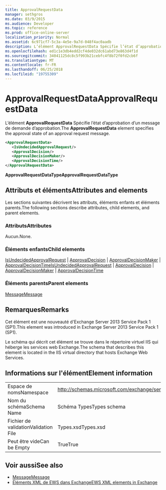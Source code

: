 ```yaml
---
title: ApprovalRequestData
manager: sethgros
ms.date: 03/9/2015
ms.audience: Developer
ms.topic: reference
ms.prod: office-online-server
localization_priority: Normal
ms.assetid: 6c971cf7-5c3a-4e5e-9a7d-048f4ac0aadb
description: L’élément ApprovalRequestData Spécifie l’état d’approbation d’un message de demande d’approbation.
ms.openlocfilehash: ed1c1e3db4edd2cf4de032dc61abd73e863d4f1d
ms.sourcegitcommit: 34041125dc8c5f993b21cebfc4f8b72f0fd2cb6f
ms.translationtype: MT
ms.contentlocale: fr-FR
ms.lasthandoff: 06/25/2018
ms.locfileid: "19755309"
---
```

# <a name="approvalrequestdata"></a><span data-ttu-id="d4817-103">ApprovalRequestData</span><span class="sxs-lookup"><span data-stu-id="d4817-103">ApprovalRequestData</span></span>

<span data-ttu-id="d4817-104">L’élément **ApprovalRequestData** Spécifie l’état d’approbation d’un message de demande d’approbation.</span><span class="sxs-lookup"><span data-stu-id="d4817-104">The **ApprovalRequestData** element specifies the approval state of an approval request message.</span></span> 
  
```xml
<ApprovalRequestData>
   <IsUndecidedApprovalRequest/>
   <ApprovalDecision/>
   <ApprovalDecisionMaker/>
   <ApprovalDecisionTime/>
</ApprovalRequestData>
```

 <span data-ttu-id="d4817-105">**ApprovalRequestDataType**</span><span class="sxs-lookup"><span data-stu-id="d4817-105">**ApprovalRequestDataType**</span></span>
## <a name="attributes-and-elements"></a><span data-ttu-id="d4817-106">Attributs et éléments</span><span class="sxs-lookup"><span data-stu-id="d4817-106">Attributes and elements</span></span>

<span data-ttu-id="d4817-107">Les sections suivantes décrivent les attributs, éléments enfants et éléments parents.</span><span class="sxs-lookup"><span data-stu-id="d4817-107">The following sections describe attributes, child elements, and parent elements.</span></span>
  
### <a name="attributes"></a><span data-ttu-id="d4817-108">Attributs</span><span class="sxs-lookup"><span data-stu-id="d4817-108">Attributes</span></span>

<span data-ttu-id="d4817-109">Aucun.</span><span class="sxs-lookup"><span data-stu-id="d4817-109">None.</span></span>
  
### <a name="child-elements"></a><span data-ttu-id="d4817-110">Éléments enfants</span><span class="sxs-lookup"><span data-stu-id="d4817-110">Child elements</span></span>

<span data-ttu-id="d4817-111">[IsUndecidedApprovalRequest](isundecidedapprovalrequest.md) | [ApprovalDecision](approvaldecision.md) | [ApprovalDecisionMaker](approvaldecisionmaker.md) | [ApprovalDecisionTime](approvaldecisiontime.md)</span><span class="sxs-lookup"><span data-stu-id="d4817-111">[IsUndecidedApprovalRequest](isundecidedapprovalrequest.md) | [ApprovalDecision](approvaldecision.md) | [ApprovalDecisionMaker](approvaldecisionmaker.md) | [ApprovalDecisionTime](approvaldecisiontime.md)</span></span>
  
### <a name="parent-elements"></a><span data-ttu-id="d4817-112">Éléments parents</span><span class="sxs-lookup"><span data-stu-id="d4817-112">Parent elements</span></span>

[<span data-ttu-id="d4817-113">Message</span><span class="sxs-lookup"><span data-stu-id="d4817-113">Message</span></span>](message-ex15websvcsotherref.md)
  
## <a name="remarks"></a><span data-ttu-id="d4817-114">Remarques</span><span class="sxs-lookup"><span data-stu-id="d4817-114">Remarks</span></span>

<span data-ttu-id="d4817-115">Cet élément est une nouveauté d'Exchange Server 2013 Service Pack 1 (SP1).</span><span class="sxs-lookup"><span data-stu-id="d4817-115">This element was introduced in Exchange Server 2013 Service Pack 1 (SP1).</span></span>
  
<span data-ttu-id="d4817-116">Le schéma qui décrit cet élément se trouve dans le répertoire virtuel IIS qui héberge les services web Exchange.</span><span class="sxs-lookup"><span data-stu-id="d4817-116">The schema that describes this element is located in the IIS virtual directory that hosts Exchange Web Services.</span></span>
  
## <a name="element-information"></a><span data-ttu-id="d4817-117">Informations sur l'élément</span><span class="sxs-lookup"><span data-stu-id="d4817-117">Element information</span></span>

|||
|:-----|:-----|
|<span data-ttu-id="d4817-118">Espace de noms</span><span class="sxs-lookup"><span data-stu-id="d4817-118">Namespace</span></span>  <br/> |http://schemas.microsoft.com/exchange/services/2006/types  <br/> |
|<span data-ttu-id="d4817-119">Nom du schéma</span><span class="sxs-lookup"><span data-stu-id="d4817-119">Schema Name</span></span>  <br/> |<span data-ttu-id="d4817-120">Schéma Types</span><span class="sxs-lookup"><span data-stu-id="d4817-120">Types schema</span></span>  <br/> |
|<span data-ttu-id="d4817-121">Fichier de validation</span><span class="sxs-lookup"><span data-stu-id="d4817-121">Validation File</span></span>  <br/> |<span data-ttu-id="d4817-122">Types.xsd</span><span class="sxs-lookup"><span data-stu-id="d4817-122">Types.xsd</span></span>  <br/> |
|<span data-ttu-id="d4817-123">Peut être vide</span><span class="sxs-lookup"><span data-stu-id="d4817-123">Can be Empty</span></span>  <br/> |<span data-ttu-id="d4817-124">True</span><span class="sxs-lookup"><span data-stu-id="d4817-124">True</span></span>  <br/> |
   
## <a name="see-also"></a><span data-ttu-id="d4817-125">Voir aussi</span><span class="sxs-lookup"><span data-stu-id="d4817-125">See also</span></span>

- [<span data-ttu-id="d4817-126">Message</span><span class="sxs-lookup"><span data-stu-id="d4817-126">Message</span></span>](message-ex15websvcsotherref.md)
- [<span data-ttu-id="d4817-127">Éléments XML de EWS dans Exchange</span><span class="sxs-lookup"><span data-stu-id="d4817-127">EWS XML elements in Exchange</span></span>](ews-xml-elements-in-exchange.md)


